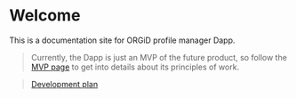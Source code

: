 # Welcome

This is a documentation site for ORGiD profile manager Dapp.

> Currently, the Dapp is just an MVP of the future product, so follow the [MVP page](src/mvp.md) to get into details about its principles of work.

> [Development plan](./plan.md)

